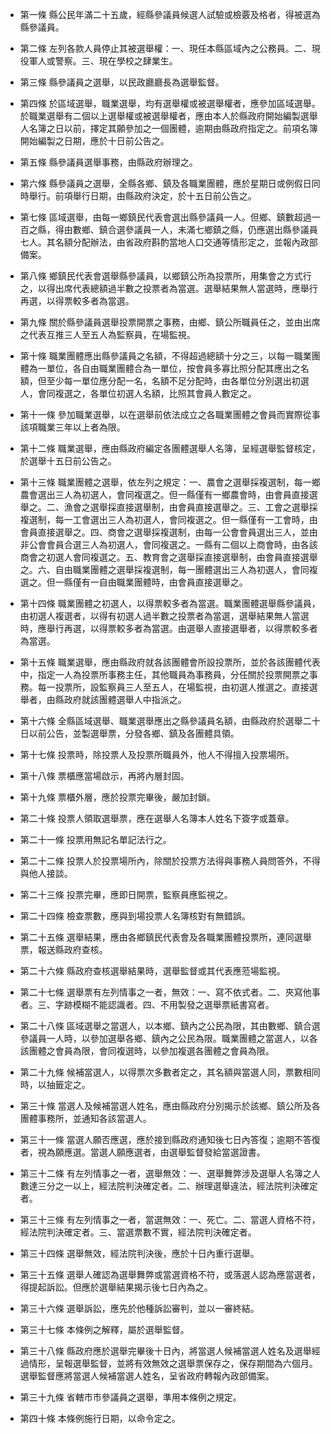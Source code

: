 * 第一條 縣公民年滿二十五歲，經縣參議員候選人試驗或檢覈及格者，得被選為縣參議員。

* 第二條 左列各款人員停止其被選舉權：一、現任本縣區域內之公務員。二、現役軍人或警察。三、現在學校之肆業生。

* 第三條 縣參議員之選舉，以民政廳廳長為選舉監督。

* 第四條 於區域選舉，職業選舉，均有選舉權或被選舉權者，應參加區域選舉。於職業選舉有二個以上選舉權或被選舉權者，應由本人於縣政府開始編製選舉人名簿之日以前，擇定其願參加之一個團體，逾期由縣政府指定之。前項名簿開始編製之日期，應於十日前公告之。

* 第五條 縣參議員選舉事務，由縣政府辦理之。

* 第六條 縣參議員之選舉，全縣各鄉、鎮及各職業團體，應於星期日或例假日同時舉行。前項舉行日期，由縣政府決定，於十五日前公告之。

* 第七條 區域選舉，由每一鄉鎮民代表會選出縣參議員一人。但鄉、鎮數超過一百之縣，得由數鄉、鎮合選參議員一人，未滿七鄉鎮之縣，仍應選出縣參議員七人。其名額分配辦法，由省政府斟酌當地人口交通等情形定之，並報內政部備案。

* 第八條 鄉鎮民代表會選舉縣參議員，以鄉鎮公所為投票所，用集會之方式行之，以得出席代表總額過半數之投票者為當選。選舉結果無人當選時，應舉行再選，以得票較多者為當選。

* 第九條 關於縣參議員選舉投票開票之事務，由鄉、鎮公所職員任之，並由出席之代表互推三人至五人為監察員，在場監視。

* 第十條 職業團體應出縣參議員之名額，不得超過總額十分之三，以每一職業團體為一單位，各自由職業團體合為一單位，按會員多寡比照分配其應出之名額，但至少每一單位應分配一名，名額不足分配時，由各單位分別選出初選人，會同複選之，各單位初選人名額，比照其會員人數定之。

* 第十一條 參加職業選舉，以在選舉前依法成立之各職業團體之會員而實際從事該項職業三年以上者為限。

* 第十二條 職業選舉，應由縣政府編定各團體選舉人名簿，呈經選舉監督核定，於選舉十五日前公告之。

* 第十三條 職業團體之選舉，依左列之規定：一、農會之選舉採複選制，每一鄉農會選出三人為初選人，會同複選之。但一縣僅有一鄉農會時，由會員直接選舉之。二、漁會之選舉採直接選舉制，由會員直接選舉之。三、工會之選舉採複選制，每一工會選出三人為初選人，會同複選之。但一縣僅有一工會時，由會員直接選舉之。四、商會之選舉採複選制，由每一公會會員選出三人，並由非公會會員合選三人為初選人，會同複選之。一縣有二個以上商會時，由各該商會之初選人會同複選之。五、教育會之選舉採直接選舉制，由會員直接選舉之。六、自由職業團體之選舉採複選制，每一團體選出三人為初選人，會同複選之。但一縣僅有一自由職業團體時，由會員直接選舉之。

* 第十四條 職業團體之初選人，以得票較多者為當選。職業團體選舉縣參議員，由初選人複選者，以得有初選人過半數之投票者為當選，選舉結果無人當選時，應舉行再選，以得票較多者為當選。由選舉人直接選舉者，以得票較多者為當選。

* 第十五條 職業選舉，應由縣政府就各該團體會所設投票所，並於各該團體代表中，指定一人為投票所事務主任，其他職員為事務員，分任關於投票開票之事務。每一投票所，設監察員三人至五人，在場監視，由初選人推選之。直接選舉者，由縣政府就該團體選舉人中指派之。

* 第十六條 全縣區域選舉、職業選舉應出之縣參議員名額，由縣政府於選舉二十日以前公告，並製選舉票，分發各鄉、鎮及各團體具領。

* 第十七條 投票時，除投票人及投票所職員外，他人不得擅入投票場所。

* 第十八條 票櫃應當場啟示，再將內層封固。

* 第十九條 票櫃外層，應於投票完畢後，嚴加封鎖。

* 第二十條 投票人領取選舉票，應在選舉人名簿本人姓名下簽字或蓋章。

* 第二十一條 投票用無記名單記法行之。

* 第二十二條 投票人於投票場所內，除關於投票方法得與事務人員問答外，不得與他人接談。

* 第二十三條 投票完畢，應即日開票，監察員應監視之。

* 第二十四條 檢查票數，應與到場投票人名簿核對有無錯誤。

* 第二十五條 選舉結果，應由各鄉鎮民代表會及各職業團體投票所，連同選舉票，報送縣政府查核。

* 第二十六條 縣政府查核選舉結果時，選舉監督或其代表應蒞場監視。

* 第二十七條 選舉票有左列情事之一者，無效：一、寫不依式者。二、夾寫他事者。三、字跡模糊不能認識者。四、不用製發之選舉票紙書寫者。

* 第二十八條 區域選舉之當選人，以本鄉、鎮內之公民為限，其由數鄉、鎮合選參議員一人時，以參加選舉各鄉、鎮內之公民為限。職業團體之當選人，以各該團體之會員為限，會同複選時，以參加複選各團體之會員為限。

* 第二十九條 候補當選人，以得票次多數者定之，其名額與當選人同，票數相同時，以抽籤定之。

* 第三十條 當選人及候補當選人姓名，應由縣政府分別揭示於該鄉、鎮公所及各團體事務所，並通知各該當選人。

* 第三十一條 當選人願否應選，應於接到縣政府通知後七日內答復；逾期不答復者，視為願應選。當選人願應選者，由選舉監督發給當選證書。

* 第三十二條 有左列情事之一者，選舉無效：一、選舉舞弊涉及選舉人名簿之人數達三分之一以上，經法院判決確定者。二、辦理選舉違法，經法院判決確定者。

* 第三十三條 有左列情事之一者，當選無效：一、死亡。二、當選人資格不符，經法院判決確定者。三、當選票數不實，經法院判決確定者。

* 第三十四條 選舉無效，經法院判決後，應於十日內重行選舉。

* 第三十五條 選舉人確認為選舉舞弊或當選資格不符，或落選人認為應當選者，得提起訴訟。但應於選舉結果揭示後七日內為之。

* 第三十六條 選舉訴訟，應先於他種訴訟審判，並以一審終結。

* 第三十七條 本條例之解釋，屬於選舉監督。

* 第三十八條 縣政府應於選舉完畢後十日內，將當選人候補當選人姓名及選舉經過情形，呈報選舉監督，並將有效無效之選舉票保存之，保存期間為六個月。選舉監督應將當選人候補當選人姓名，呈省政府轉報內政部備案。

* 第三十九條 省轄市市參議員之選舉，準用本條例之規定。

* 第四十條 本條例施行日期，以命令定之。

